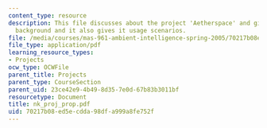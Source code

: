 ```yaml
---
content_type: resource
description: This file discusses about the project 'Aetherspace' and gives the introduction,
  background and it also gives it usage scenarios.
file: /media/courses/mas-961-ambient-intelligence-spring-2005/70217b08ed5ecdda98dfa999a8fe752f_nk_proj_prop.pdf
file_type: application/pdf
learning_resource_types:
- Projects
ocw_type: OCWFile
parent_title: Projects
parent_type: CourseSection
parent_uid: 23ce42e9-4b49-8d35-7e0d-67b83b3011bf
resourcetype: Document
title: nk_proj_prop.pdf
uid: 70217b08-ed5e-cdda-98df-a999a8fe752f
---
```


